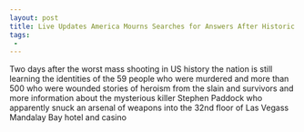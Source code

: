 ```yaml
---
layout: post
title: Live Updates America Mourns Searches for Answers After Historic Las Vegas Shooting
tags:
 -
---
```

Two days after the worst mass shooting in US history the nation is still learning the identities of the 59 people who were murdered and more than 500 who were wounded stories of heroism from the slain and survivors and more information about the mysterious killer Stephen Paddock who apparently snuck an arsenal of weapons into the 32nd floor of Las Vegass Mandalay Bay hotel and casino
